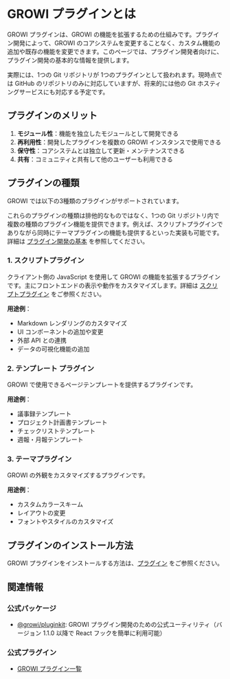 # GROWI プラグインとは

GROWI プラグインは、GROWI の機能を拡張するための仕組みです。プラグイン開発によって、GROWI のコアシステムを変更することなく、カスタム機能の追加や既存の機能を変更できます。このページでは、プラグイン開発者向けに、プラグイン開発の基本的な情報を提供します。

実際には、1つの Git リポジトリが 1つのプラグインとして扱われます。現時点では GitHub のリポジトリのみに対応していますが、将来的には他の Git ホスティングサービスにも対応する予定です。

## プラグインのメリット

1. **モジュール性**：機能を独立したモジュールとして開発できる
2. **再利用性**：開発したプラグインを複数の GROWI インスタンスで使用できる
3. **保守性**：コアシステムとは独立して更新・メンテナンスできる
4. **共有**：コミュニティと共有して他のユーザーも利用できる

## プラグインの種類

GROWI では以下の3種類のプラグインがサポートされています。

<!-- textlint-disable weseek/no-doubled-joshi -->
これらのプラグインの種類は排他的なものではなく、1つの Git リポジトリ内で複数の種類のプラグイン機能を提供できます。例えば、スクリプトプラグインでありながら同時にテーマプラグインの機能も提供するといった実装も可能です。詳細は [プラグイン開発の基本](/ja/dev/plugin/development.html) を参照してください。
<!-- textlint-enable weseek/no-doubled-joshi -->

### 1. スクリプトプラグイン

クライアント側の JavaScript を使用して GROWI の機能を拡張するプラグインです。主にフロントエンドの表示や動作をカスタマイズします。詳細は [スクリプトプラグイン](/ja/dev/plugin/script.html) をご参照ください。

**用途例**：

- Markdown レンダリングのカスタマイズ
- UI コンポーネントの追加や変更
- 外部 API との連携
- データの可視化機能の追加

### 2. テンプレート プラグイン

GROWI で使用できるページテンプレートを提供するプラグインです。

**用途例**：

- 議事録テンプレート
- プロジェクト計画書テンプレート
- チェックリストテンプレート
- 週報・月報テンプレート

### 3. テーマプラグイン

GROWI の外観をカスタマイズするプラグインです。

**用途例**：

- カスタムカラースキーム
- レイアウトの変更
- フォントやスタイルのカスタマイズ

## プラグインのインストール方法

GROWI プラグインをインストールする方法は、[プラグイン](/ja/admin-guide/management-cookbook/plugins.html) をご参照ください。

## 関連情報

### 公式パッケージ

- [@growi/pluginkit](https://github.com/weseek/growi/tree/master/packages/pluginkit): GROWI プラグイン開発のための公式ユーティリティ（バージョン 1.1.0 以降で React フックを簡単に利用可能）

### 公式プラグイン

- [GROWI プラグイン一覧](https://growi.org/plugins)

